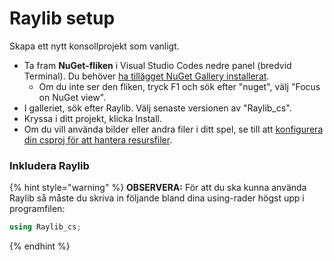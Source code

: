 # Raylib setup

Skapa ett nytt konsollprojekt som vanligt.

* Ta fram **NuGet-fliken** i Visual Studio Codes nedre panel (bredvid Terminal). Du behöver [ha tillägget NuGet Gallery installerat](https://marketplace.visualstudio.com/items?itemName=patcx.vscode-nuget-gallery).
  * Om du inte ser den fliken, tryck F1 och sök efter "nuget", välj "Focus on NuGet view".
* I galleriet, sök efter Raylib. Välj senaste versionen av "Raylib\_cs".
* Kryssa i ditt projekt, klicka Install.
* Om du vill använda bilder eller andra filer i ditt spel, se till att [konfigurera din csproj för att hantera resursfiler](../../filhantering/resursfiler.md#loesning-3-kopiera-filerna-automatiskt-till-malmappen).

### Inkludera Raylib <a href="#h.p_juwpvkt-mpln" id="h.p_juwpvkt-mpln"></a>

{% hint style="warning" %}
**OBSERVERA:** För att du ska kunna använda Raylib så måste du skriva in följande bland dina using-rader högst upp i programfilen:

```csharp
using Raylib_cs;
```
{% endhint %}

